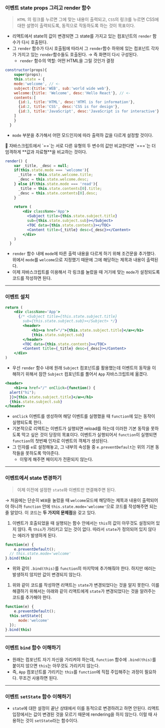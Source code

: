 ### 이벤트 state props 그리고 render 함수

> `HTML` 의 링크를 누르면 그에 맞는 내용이 출력되고, `CSS`의 링크를 누르면 CSS에 대한 설명이 출력되도록, 동적으로 작동하도록 하는 것이 목표이다.
> 
- 리액트에서 state의 값이 변경되면 그 state를 가지고 있는 컴포넌트의 `render` 함수가 다시 호출된다.
- 그 `render` 함수가 다시 호출됨에 따라서 그 `render`함수 하위에 있는 컴포넌트 각자가 가지고 있는 `render`함수들도 호출된다. → 즉 화면이 다시 구성된다.
    - `render` 함수의 역할: 어떤 HTML을 그릴 것인가 결정

```jsx
constructor(props){
    super(props);
    this.state = {
    mode:'welcome', // <-
    subject:{title:'WEB', sub:'world wide web'},
    welcome:{title: 'Welcome', desc:'Hello React'}, // <-
    contents:[
      {id:1, title:'HTML', desc:'HTMl is for information'},
      {id:2, title:'CSS', desc:'CSS is for design'},
      {id:3, title:'JavaScript', desc:'JavaScript is for interactive'}
    ]
    }
  }
```

- `mode` 부분을 추가해서 어떤 모드인지에 따라 출력하 값을 다르게 설정할 것이다.

<aside>
📌 자바스크립트에서 `==`는 서로 다른 유형의 두 변수의 값만 비교한다면 `===`는 더 엄격하게 **값과 자료형**을 비교하는 것이다.

</aside>

```jsx
render() {
    var _title, _desc = null;
    if(this.state.mode === 'welcome'){
      _title = this.state.welcome.title;
      _desc = this.state.welcome.desc;
    } else if(this.state.mode === 'read'){
      _title = this.state.contents[0].title;
      _desc = this.state.contents[0].desc;
    }
    
    return (
        <div className='App'>
          <Subject title={this.state.subject.title} 
          sub={this.state.subject.sub}></Subject>
          <TOC data={this.state.contents}></TOC>
          <Content title={_title} desc={_desc}></Content>
        </div>
    )
  }
```

- `render` 함수 내에 `mode`에 따른 출력 내용을 다르게 하기 위해 조건문을 추가했다. 위에서 `mode`를 `welcome`으로 지정했기 때문에 그에 해당하는 제목과 내용이 출력된다.
- 이제 자바스크립트를 이용해서 각 링크를 눌렀을 때 거기에 맞는 `mode`가 설정되도록 코드를 작성하면 된다.

---

### 이벤트 설치

```jsx
return (
    <div className='App'>
      {/* <Subject title={this.state.subject.title} 
        sub={this.state.subject.sub}></Subject> */}
        <header>
            <h1><a href="/">{this.state.subject.title}</a></h1>
            {this.state.subject.sub}
        </header>
        <TOC data={this.state.contents}></TOC>
        <Content title={_title} desc={_desc}></Content>
    </div>
)

```

- 우선 `render` 함수 내에 원래 `Subject` 컴포넌트를 활용했는데 이벤트의 동작을 이해하기 위해서 잠깐 `Subject` 컴포넌트를 풀어서 `App` 자바스크립트에 옮겼다.

```jsx
<header>
	<h1><a href="/" onClick={function() {
  alert("hi");
  }}>{this.state.subject.title}</a></h1>
  {this.state.subject.sub}
</header>
```

- `onClick` 이벤트를 생성하여 해당 이벤트를 실행했을 때 `function`에 있는 동작이 실행되도록 한다.
- 기본적으로 리액트는 이벤트가 실행되면 reload를 하는데 이러한 기본 동작을 못하도록 막고 싶은 것이 당장의 목표이다. 이벤트가 실행되어서 `function`이 실행되면 `function`의 첫번째 인자로 이벤트의 객체가 생성된다.
- 그 인자를 `e`로 설정해놓고, 그 내부의 속성들 중 `e.preventDefault`는 위의 기본 동작들을 못하도록 막아준다.
    - 이렇게 해주면 페이지가 전환되지 않는다.

---

### 이벤트에서 state 변경하기

> 이제 이전에 설정한 `state`와 이벤트만 연결해주면 된다.
> 

→ 처음에는 단순히 `WEB`을 눌렀을 때 `welcome`모드에 해당하는 제목과 내용이 출력되어야 하니까 `function` 안에 `this.state.mode='welcome'`으로 코드를 작성해주면 되는 줄 알았다. 이 코드는 **두 가지의 문제점**을 갖고 있다.

1. 이벤트가 호출되었을 때 실행되는 함수 안에서는 `this`의 값이 아무것도 설정되어 있지 않다. 즉 `this`가 가리키고 있는 것이 없다. 따라서 `state`가 정의되어 있지 않다는 에러가 발생하게 된다.

```jsx
function(e) {
	e.preventDefault();
  // this.state.mode='welcome'
}.bind(this)
```

- 위와 같이 `.bind(this)`를 `function`의 마지막에 추가해줘야 한다. 하지만 에러는 발생하지 않지만 값이 변경되지 않는다.
1. 위와 같이 코드를 작성하면 리액트는 `state`가 변경되었다는 것을 알지 못한다. 이를 해결하기 위해서는 아래와 같이 리액트에게 `state`가 변경되었다는 것을 알려주는 코드를 추가해야 한다.

```jsx
function(e) {
	e.preventDefault();
  this.setState({
	  mode:'welcome'
  });
}.bind(this)
```

---

### 이벤트 `bind` 함수 이해하기

- 원래는 컴포넌트 자기 자신을 가리켜야 하는데, `function` 함수에 `.bind(this)`를 붙이지 않으면 `this`는 아무것도 가리키지 않는다.
- 즉, `App` 컴포넌트를 가리키는 `this`를 `function`에 직접 주입해주는 과정이 필요하다. 무조건 사용하면 된다.

---

### 이벤트 `setState` 함수 이해하기

- `state`에 대한 설정이 끝난 상태에서 이를 동적으로 변경하려고 하면 안된다. 리액트 입장에서는 값이 변경된 것을 모르기 때문에 rendering을 하지 않는다. 이럴 때 사용하는 것이 `setState`라는 함수이다.